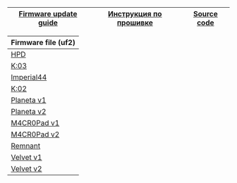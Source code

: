 | [Firmware update guide][12]  | [Инструкция по прошивке][13] | [Source code][14] |
| ---------------------------  | ---------------------------- | ----------------- |


| Firmware file (uf2) |
| ------------------- |
|[HPD][01]
|[K:03][02]
|[Imperial44][03]
|[K:02][04]
|[Planeta v1][05]
|[Planeta v2][06]
|[M4CR0Pad v1][07]
|[M4CR0Pad v2][08]
|[Remnant][08]
|[Velvet v1][09]
|[Velvet v2][10]


[01]: https://github.com/ergohaven/vial-qmk/releases/download/3.5.0/3.5.0_hpd_v1.uf2                          
[02]: https://github.com/ergohaven/vial-qmk/releases/download/3.5.0/3.5.0_k03_v1.uf2          
[03]: https://github.com/ergohaven/vial-qmk/releases/download/3.5.0/3.5.0_imperial44_v1.uf2    
[04]: https://github.com/ergohaven/vial-qmk/releases/download/3.5.0/3.5.0_k02_v1.uf2
[05]: https://github.com/ergohaven/vial-qmk/releases/download/3.5.0/3.5.0_planeta_v1.uf2
[06]: https://github.com/ergohaven/vial-qmk/releases/download/3.5.0/3.5.0_planeta_v2.uf2
[07]: https://github.com/ergohaven/vial-qmk/releases/download/3.5.0/3.5.0_macropad_v1.uf2
[08]: https://github.com/ergohaven/vial-qmk/releases/download/3.5.0/3.5.0_macropad_v2.uf2
[09]: https://github.com/ergohaven/vial-qmk/releases/download/3.5.0/3.5.0_remnant_v1.uf2
[10]: https://github.com/ergohaven/vial-qmk/releases/download/3.5.0/3.5.0_velvet_v1.uf2
[11]: https://github.com/ergohaven/vial-qmk/releases/download/3.5.0/3.5.0_velvet_v2.uf2
[12]: https://ergohaven.xyz/docs
[13]: https://ru.ergohaven.xyz/docs
[14]: https://github.com/ergohaven/vial-qmk/tree/vial/keyboards/ergohaven
